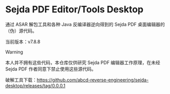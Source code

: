# Sejda PDF Editor/Tools Desktop

通过 ASAR 解包工具和各种 Java 反编译器逆向得到的 Sejda PDF 桌面编辑器的（伪）源代码。

当前版本：v7.8.8

> [!WARNING]
> 
> 本人并不拥有这些代码，本仓库仅供研究 Sejda PDF 编辑器工作原理，在未经 Sejda PDF 作者同意下禁止使用这些源代码。

破解工具下载：https://github.com/abcd-reverse-engineering/sejda-desktop/releases/tag/0.0.0.1
